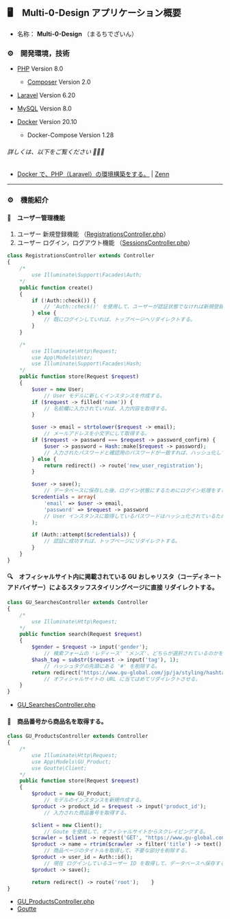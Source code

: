 ## 🖥　Multi-0-Design アプリケーション概要

- 名称： **Multi-0-Design** （まるちでざいん）

### ⚙️　開発環境，技術

- [PHP](https://www.php.net) Version 8.0
    - [Composer](https://getcomposer.org) Version 2.0

- [Laravel](http://laravel.jp) Version 6.20

- [MySQL](https://www.mysql.com/jp) Version 8.0

- [Docker](https://www.docker.com) Version 20.10
    - Docker-Compose Version 1.28<br />

###### 詳しくは、以下をご覧ください 🙇🏻‍♂️

- [Docker で、PHP（Laravel）の環境構築をする。](https://zenn.dev/hirano_tech/articles/ba6a525e00761a) | [Zenn](https://zenn.dev)

---

### ⚙️　機能紹介

#### 👥　ユーザー管理機能

1. ユーザー 新規登録機能 （[RegistrationsController.php](/app/Http/Controllers/RegistrationsController.php)）
2. ユーザー ログイン，ログアウト機能 （[SessionsController.php](/app/Http/Controllers/SessionsController.php)）

```PHP
class RegistrationsController extends Controller
{
    /*
        use Illuminate\Support\Facades\Auth;
    */
    public function create()
    {
        if (!Auth::check()) {
            // 'Auth::check()' を使用して、ユーザーが認証状態でなければ新規登録フォームを表示する。
        } else {
            // 既にログインしていれば、トップページへリダイレクトする。
        }
    }

    /*
        use Illuminate\Http\Request;
        use App\Models\User;
        use Illuminate\Support\Facades\Hash;
    */
    public function store(Request $request)
    {
        $user = new User;
            // User モデルに新しくインスタンスを作成する。
        if ($request -> filled('name')) {
            // 名前欄に入力されていれば、入力内容を取得する。
        }

        $user -> email = strtolower($request -> email);
            // メールアドレスを小文字にして取得する。
        if ($request -> password === $request -> password_confirm) {
            $user -> password = Hash::make($request -> password);
            // 入力されたパスワードと確認用のパスワードが一致すれば、ハッシュ化して取得する。
        } else {
            return redirect() -> route('new_user_registration');
        }

        $user -> save();
            // データベースに保存した後、ログイン状態にするためにログイン処理をする。
        $credentials = array(
            'email' => $user -> email,
            'password' => $request -> password
            // User インスタンスに取得しているパスワードはハッシュ化されているため、パスワードはフォームから送信された値を使用する。
        );

        if (Auth::attempt($credentials)) {
            // 認証に成功すれば、トップページにリダイレクトする。
        }
    }
}
```

#### 🔍　オフィシャルサイト内に掲載されている GU おしゃリスタ（コーディネートアドバイザー）によるスタッフスタイリングページに直接 リダイレクトする。

```php
class GU_SearchesController extends Controller
{
    /*
        use Illuminate\Http\Request;
    */
    public function search(Request $request)
    {
        $gender = $request -> input('gender');
            // 検索フォームの 'レディース' 'メンズ'、どちらが選択されているのかを取得する。
        $hash_tag = substr($request -> input('tag'), 1);
            // ハッシュタグの先頭にある '#' を削除する。
        return redirect("https://www.gu-global.com/jp/ja/styling/hashtag/{$hash_tag}/?gender={$gender}");
            // オフィシャルサイトの URL に当てはめてリダイレクトさせる。
    }
}
```

- [GU_SearchesController.php](/app/Http/Controllers/GU_SearchesController.php)

#### 👖　商品番号から商品名を取得する。

```PHP
class GU_ProductsController extends Controller
{
    /*
        use Illuminate\Http\Request;
        use App\Models\GU_Product;
        use Goutte\Client;
    */
    public function store(Request $request)
    {
        $product = new GU_Product;
            // モデルのインスタンスを新規作成する。
        $product -> product_id = $request -> input('product_id');
            // 入力された商品番号を取得する。

        $client = new Client();
            // Goute を使用して、オフィシャルサイトからスクレイピングする。
        $crawler = $client -> request('GET', "https://www.gu-global.com/jp/ja/products/E{$request -> input('product_id')}-000/00");
        $product -> name = rtrim($crawler -> filter('title') -> text(), ' | GU(ジーユー)公式通販オンラインストア');
            // 商品ページのタイトルを取得して、不要な部分を削除する。
        $product -> user_id = Auth::id();
            // 現在 ログインしているユーザー ID を取得して、データベースへ保存する。
        $product -> save();

        return redirect() -> route('root');    }
}
```

- [GU_ProductsController.php](/app/Http/Controllers/GU_ProductsController.php)
- [Goutte](https://github.com/FriendsOfPHP/Goutte)
